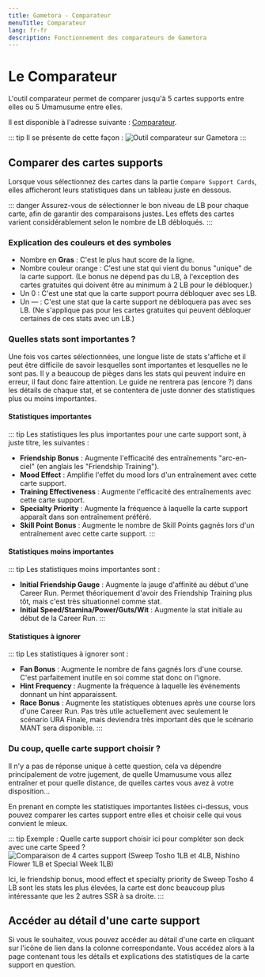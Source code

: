 ```yaml
---
title: Gametora - Comparateur
menuTitle: Comparateur
lang: fr-fr
description: Fonctionnement des comparateurs de Gametora
---
```


# Le Comparateur

L'outil comparateur permet de comparer jusqu'à 5 cartes supports entre elles ou 5 Umamusume entre elles.

Il est disponible à l'adresse suivante : [Comparateur](https://gametora.com/umamusume/compare).

::: tip Il se présente de cette façon :
![Outil comparateur sur Gametora](/assets/Gametora/comparator_tool.png)
:::

## Comparer des cartes supports

Lorsque vous sélectionnez des cartes dans la partie `Compare Support Cards`, elles afficheront leurs statistiques dans un tableau juste en dessous.

::: danger
Assurez-vous de sélectionner le bon niveau de LB pour chaque carte, afin de garantir des comparaisons justes. Les effets des cartes varient considérablement selon le nombre de LB débloqués.
:::

### Explication des couleurs et des symboles

- Nombre en **Gras** : C'est le plus haut score de la ligne.
- Nombre couleur orange : C'est une stat qui vient du bonus "unique" de la carte support. (Le bonus ne dépend pas du LB, à l'exception des cartes gratuites qui doivent être au minimum à 2 LB pour le débloquer.)
- Un 0 : C'est une stat que la carte support pourra débloquer avec ses LB.
- Un — : C'est une stat que la carte support ne débloquera pas avec ses LB. (Ne s'applique pas pour les cartes gratuites qui peuvent débloquer certaines de ces stats avec un LB.)

### Quelles stats sont importantes ?

Une fois vos cartes sélectionnées, une longue liste de stats s'affiche et il peut être difficile de savoir lesquelles sont importantes et lesquelles ne le sont pas. Il y a beaucoup de pièges dans les stats qui peuvent induire en erreur, il faut donc faire attention. Le guide ne rentrera pas (encore ?) dans les détails de chaque stat, et se contentera de juste donner des statistiques plus ou moins importantes.

#### Statistiques importantes

::: tip Les statistiques les plus importantes pour une carte support sont, à juste titre, les suivantes :

- **Friendship Bonus** : Augmente l'efficacité des entraînements "arc-en-ciel" (en anglais les "Friendship Training").
- **Mood Effect** : Amplifie l'effet du mood lors d'un entraînement avec cette carte support.
- **Training Effectiveness** : Augmente l'efficacité des entraînements avec cette carte support.
- **Specialty Priority** : Augmente la fréquence à laquelle la carte support apparaît dans son entraînement préféré.
- **Skill Point Bonus** : Augmente le nombre de Skill Points gagnés lors d'un entraînement avec cette carte support.
  :::

#### Statistiques moins importantes

::: tip Les statistiques moins importantes sont :

- **Initial Friendship Gauge** : Augmente la jauge d'affinité au début d'une Career Run. Permet théoriquement d'avoir des Friendship Training plus tôt, mais c'est très situationnel comme stat.
- **Initial Speed/Stamina/Power/Guts/Wit** : Augmente la stat initiale au début de la Career Run.
  :::

#### Statistiques à ignorer

::: tip Les statistiques à ignorer sont :

- **Fan Bonus** : Augmente le nombre de fans gagnés lors d'une course. C'est parfaitement inutile en soi comme stat donc on l'ignore.
- **Hint Frequency** : Augmente la fréquence à laquelle les événements donnant un hint apparaissent.
- **Race Bonus** : Augmente les statistiques obtenues après une course lors d'une Career Run. Pas très utile actuellement avec seulement le scénario URA Finale, mais deviendra très important dès que le scénario MANT sera disponible.
  :::

### Du coup, quelle carte support choisir ?

Il n'y a pas de réponse unique à cette question, cela va dépendre principalement de votre jugement, de quelle Umamusume vous allez entraîner et pour quelle distance, de quelles cartes vous avez à votre disposition...

En prenant en compte les statistiques importantes listées ci-dessus, vous pouvez comparer les cartes support entre elles et choisir celle qui vous convient le mieux.

::: tip Exemple : Quelle carte support choisir ici pour compléter son deck avec une carte Speed ?
![Comparaison de 4 cartes support (Sweep Tosho 1LB et 4LB, Nishino Flower 1LB et Special Week 1LB)](/assets/Gametora/comparator_example.png)

Ici, le friendship bonus, mood effect et specialty priority de Sweep Tosho 4 LB sont les stats les plus élevées, la carte est donc beaucoup plus intéressante que les 2 autres SSR à sa droite.
:::

## Accéder au détail d'une carte support

Si vous le souhaitez, vous pouvez accéder au détail d'une carte en cliquant sur l'icône de lien dans la colonne correspondante. Vous accédez alors à la page contenant tous les détails et explications des statistiques de la carte support en question.
